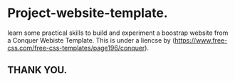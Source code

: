 # Project-website-template.
learn some practical skills to build and experiment a boostrap website from a Conquer Webiste Template.
This is under a liencse by (https://www.free-css.com/free-css-templates/page196/conquer).
## THANK YOU.
